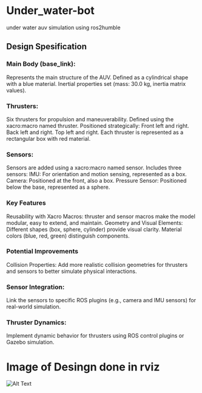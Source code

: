 # Under_water-bot
under water auv simulation using ros2humble
## Design Spesification
### Main Body (base_link):

Represents the main structure of the AUV.
Defined as a cylindrical shape with a blue material.
Inertial properties set (mass: 30.0 kg, inertia matrix values).

### Thrusters:

Six thrusters for propulsion and maneuverability.
Defined using the xacro:macro named thruster.
Positioned strategically:
Front left and right.
Back left and right.
Top left and right.
Each thruster is represented as a rectangular box with red material.
### Sensors:

Sensors are added using a xacro:macro named sensor.
Includes three sensors:
IMU: For orientation and motion sensing, represented as a box.
Camera: Positioned at the front, also a box.
Pressure Sensor: Positioned below the base, represented as a sphere.

### Key Features
Reusability with Xacro Macros:
thruster and sensor macros make the model modular, easy to extend, and maintain.
Geometry and Visual Elements:
Different shapes (box, sphere, cylinder) provide visual clarity.
Material colors (blue, red, green) distinguish components.

### Potential Improvements
Collision Properties:
Add more realistic collision geometries for thrusters and sensors to better simulate physical interactions.

### Sensor Integration:
Link the sensors to specific ROS plugins (e.g., camera and IMU sensors) for real-world simulation.

### Thruster Dynamics:
Implement dynamic behavior for thrusters using ROS control plugins or Gazebo simulation.
# Image of Desingn done in rviz 

![Alt Text]("https://github.com/Donfred-Shaji/Under_water-bot/commit/569ba9b98de7af9772df7ce6660cec58d0dd2b73")

